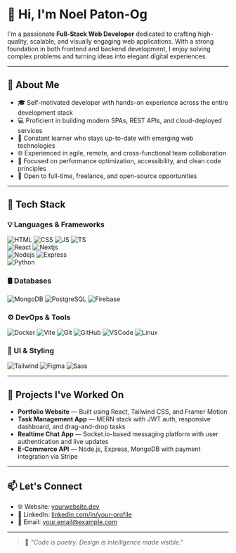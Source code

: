 # 👋 Hi, I'm Noel Paton-Og

I'm a passionate **Full-Stack Web Developer** dedicated to crafting high-quality, scalable, and visually engaging web applications. With a strong foundation in both frontend and backend development, I enjoy solving complex problems and turning ideas into elegant digital experiences.

---

## 💼 About Me

- 🎓 Self-motivated developer with hands-on experience across the entire development stack  
- 💻 Proficient in building modern SPAs, REST APIs, and cloud-deployed services  
- 🧠 Constant learner who stays up-to-date with emerging web technologies  
- 🌐 Experienced in agile, remote, and cross-functional team collaboration  
- 🚀 Focused on performance optimization, accessibility, and clean code principles  
- 🤝 Open to full-time, freelance, and open-source opportunities

---

## 🧰 Tech Stack

### 💡 Languages & Frameworks
![HTML](https://skillicons.dev/icons?i=html) 
![CSS](https://skillicons.dev/icons?i=css) 
![JS](https://skillicons.dev/icons?i=js) 
![TS](https://skillicons.dev/icons?i=ts)  
![React](https://skillicons.dev/icons?i=react) 
![Nextjs](https://skillicons.dev/icons?i=nextjs)  
![Nodejs](https://skillicons.dev/icons?i=nodejs) 
![Express](https://skillicons.dev/icons?i=express)  
![Python](https://skillicons.dev/icons?i=python) 

### 🛢️ Databases
![MongoDB](https://skillicons.dev/icons?i=mongodb) 
![PostgreSQL](https://skillicons.dev/icons?i=postgres) 
![Firebase](https://skillicons.dev/icons?i=firebase)  

### ⚙️ DevOps & Tools
![Docker](https://skillicons.dev/icons?i=docker) 
![Vite](https://skillicons.dev/icons?i=vite) 
![Git](https://skillicons.dev/icons?i=git) 
![GitHub](https://skillicons.dev/icons?i=github) 
![VSCode](https://skillicons.dev/icons?i=vscode) 
![Linux](https://skillicons.dev/icons?i=linux)

### 🎨 UI & Styling
![Tailwind](https://skillicons.dev/icons?i=tailwind) 
![Figma](https://skillicons.dev/icons?i=figma) 
![Sass](https://skillicons.dev/icons?i=sass) 

---

## 🚀 Projects I've Worked On

- **Portfolio Website** — Built using React, Tailwind CSS, and Framer Motion  
- **Task Management App** — MERN stack with JWT auth, responsive dashboard, and drag-and-drop tasks  
- **Realtime Chat App** — Socket.io-based messaging platform with user authentication and live updates  
- **E-Commerce API** — Node.js, Express, MongoDB with payment integration via Stripe

---

## 📫 Let's Connect

- 🌐 Website: [yourwebsite.dev](https://yourwebsite.dev)  
- 💼 LinkedIn: [linkedin.com/in/your-profile](https://linkedin.com/in/your-profile)  
- 📧 Email: [your.email@example.com](mailto:your.email@example.com)

---

> 🎯 *"Code is poetry. Design is intelligence made visible."*
